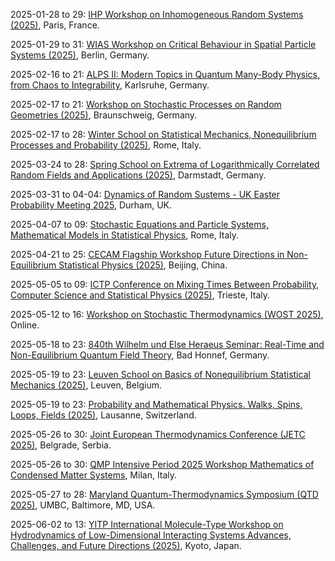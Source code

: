 2025-01-28 to 29: [IHP Workshop on Inhomogeneous Random Systems (2025)](https://irs.math.cnrs.fr/2025/ "The IHP Workshop on Inhomogeneous Random Systems explores stochastic processes in heterogeneous environments. Topics include random walks in disordered media, interacting particle systems, and spatial stochastic models. It addresses applications in statistical physics, biology, and materials science, focusing on mathematical rigor and interdisciplinary connections."), Paris, France.

2025-01-29 to 31: [WIAS Workshop on Critical Behaviour in Spatial Particle Systems (2025)](https://www.wias-berlin.de/workshops/csps25/ "This workshop explores critical behavior in spatial particle systems. Topics include phase transitions, interacting particle systems, and scaling limits. It covers mathematical models like the voter model and contact process, with applications in statistical mechanics and population dynamics, emphasizing critical phenomena and universality."), Berlin, Germany.

2025-02-16 to 21: [ALPS II: Modern Topics in Quantum Many-Body Physics, from Chaos to Integrability](https://alps2025.tkm.kit.edu/ "ALPS II explores quantum many-body physics, focusing on chaos, integrability, and quantum dynamics. Topics include quantum thermalization, entanglement, and topological phases. Discussions cover applications in condensed matter, quantum computing, and high-energy physics, emphasizing theoretical advancements."), Karlsruhe, Germany.

2025-02-17 to 21: [Workshop on Stochastic Processes on Random Geometries (2025)](https://tu-braunschweig.de/stochastik/aktuell/workshops "This workshop focuses on stochastic processes on random geometries, covering random walks on graphs, diffusion on fractals, and stochastic partial differential equations. Topics include percolation, random media, and applications in statistical physics and network science, emphasizing probabilistic models for complex spatial structures."), Braunschweig, Germany.

2025-02-17 to 28: [Winter School on Statistical Mechanics, Nonequilibrium Processes and Probability (2025)](https://sites.google.com/view/winterschoolsapienza/ "This winter school explores statistical mechanics, nonequilibrium processes, and probability. Topics include entropy production, stochastic thermodynamics, and large deviation theory. It covers applications in complex systems, biophysics, and information theory, bridging theoretical frameworks with practical modeling of nonequilibrium phenomena."), Rome, Italy.

2025-03-24 to 28: [Spring School on Extrema of Logarithmically Correlated Random Fields and Applications (2025)](https://www2.mathematik.tu-darmstadt.de/~stochastik/SpringSchool2025/ "This spring school explores extrema of logarithmically correlated random fields, covering Gaussian free fields, branching random walks, and extreme value theory. Topics include applications in statistical physics, disordered systems, and finance, emphasizing mathematical models for rare events."), Darmstadt, Germany.

2025-03-31 to 04-04: [Dynamics of Random Sustems - UK Easter Probability Meeting 2025](https://sites.google.com/view/ukeastermeeting2025/home "This meeting focuses on dynamics of random systems, covering random walks, stochastic processes, and random matrices. Topics include mixing times, random graphs, and applications in statistical physics and network science, emphasizing probabilistic models for complex dynamics."), Durham, UK.

2025-04-07 to 09: [Stochastic Equations and Particle Systems, Mathematical Models in Statistical Physics](https://www1.mat.uniroma1.it/people/bertini/seps "This workshop explores stochastic equations and particle systems in statistical physics, covering interacting particle systems, stochastic PDEs, and hydrodynamics. Topics include scaling limits, fluctuations, and applications in nonequilibrium physics, emphasizing mathematical models for complex systems."), Rome, Italy.

2025-04-21 to 25: [CECAM Flagship Workshop Future Directions in Non-Equilibrium Statistical Physics (2025)](https://cecam.org/workshop-details/future-directions-in-non-equilibrium-statistical-physics-1395 "This workshop explores non-equilibrium statistical physics, covering stochastic thermodynamics, fluctuation theorems, and active matter. Topics include nonequilibrium phase transitions, applications in biophysics and soft matter, emphasizing theoretical and computational advances in complex systems."), Beijing, China.

2025-05-05 to 09: [ICTP Conference on Mixing Times Between Probability, Computer Science and Statistical Physics (2025)](https://indico.ictp.it/event/10831 "This conference explores mixing times, bridging probability, computer science, and statistical physics. Topics include Markov chain convergence, random graphs, and spin systems, with applications in sampling algorithms and network dynamics, emphasizing interdisciplinary probabilistic approaches."), Trieste, Italy.

2025-05-12 to 16: [Workshop on Stochastic Thermodynamics (WOST 2025)](https://wostmeeting.org "WOST 2025 focuses on stochastic thermodynamics, covering fluctuation theorems, entropy production, and nonequilibrium work relations. Topics include applications in biophysics, molecular motors, and active matter, emphasizing probabilistic frameworks for understanding thermodynamic processes at small scales."), Online.

2025-05-18 to 23: [840th Wilhelm und Else Heraeus Seminar: Real-Time and Non-Equilibrium Quantum Field Theory](https://www.we-heraeus-stiftung.de/veranstaltungen/seminare/2025/real-time-and-non-equilibrium-quantum-field-theory/ "The seminar focuses on real-time and non-equilibrium quantum field theory, exploring dynamics in quantum systems. Topics include out-of-equilibrium field theory, thermalization, and quantum transport. Discussions cover applications in condensed matter, cosmology, and high-energy physics, emphasizing theoretical advancements."), Bad Honnef, Germany.

2025-05-19 to 23: [Leuven School on Basics of Nonequilibrium Statistical Mechanics (2025)](https://indico.fys.kuleuven.be/event/106/ "This school explores nonequilibrium statistical mechanics, covering stochastic thermodynamics, fluctuation relations, and entropy production. Topics include applications in biophysics, active matter, and complex systems, emphasizing foundational probabilistic models for nonequilibrium phenomena."), Leuven, Belgium.

2025-05-19 to 23: [Probability and Mathematical Physics. Walks, Spins, Loops, Fields (2025)](https://bernoulli.epfl.ch/programs/probability-and-mathematical-physics-walks-spins-loops-fields/ "This conference focuses on probability and mathematical physics, covering random walks, spin systems, and random fields. Topics include percolation, Ising models, and applications in statistical mechanics and quantum field theory, emphasizing probabilistic structures in physical systems."), Lausanne, Switzerland.

2025-05-26 to 30: [Joint European Thermodynamics Conference (JETC 2025)](https://mi.sanu.ac.rs/JETC2025 "JETC 2025 explores thermodynamics, focusing on statistical mechanics, nonequilibrium processes, and stochastic thermodynamics. Topics include entropy production, fluctuation theorems, and applications in biophysics and nanotechnology, emphasizing probabilistic approaches to thermodynamic systems."), Belgrade, Serbia.

2025-05-26 to 30: [QMP Intensive Period 2025 Workshop Mathematics of Condensed Matter Systems](https://sites.google.com/view/qmp25-intensiveperiod/workshops/workshop-26-30-may "Investigates mathematical frameworks for condensed matter systems, covering topological phases, quantum many-body theory, and statistical mechanics. Topics include fractionalization, quantum spin liquids, and computational modeling, with applications in materials science and quantum technologies."), Milan, Italy.

2025-05-27 to 28: [Maryland Quantum-Thermodynamics Symposium (QTD 2025)](https://qtd-hub.umd.edu/event/symposium-2025 "QTD 2025 focuses on quantum thermodynamics, covering quantum heat engines, entanglement, and stochastic processes. Topics include quantum fluctuation theorems, thermodynamic uncertainty relations, and applications in quantum information, emphasizing probabilistic models for quantum thermodynamic systems."), UMBC, Baltimore, MD, USA.

2025-06-02 to 13: [YITP International Molecule-Type Workshop on Hydrodynamics of Low-Dimensional Interacting Systems Advances, Challenges, and Future Directions (2025)](https://www.yukawa.kyoto-u.ac.jp/seminar/s53402?lang=en-GB "This workshop explores hydrodynamics in low-dimensional systems, focusing on fluid dynamics, quantum hydrodynamics, and computational modeling. Topics include transport properties, collective modes, and applications in condensed matter, emphasizing theoretical and numerical advancements."), Kyoto, Japan.

